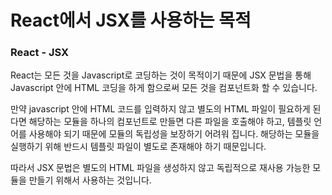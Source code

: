 # React에서 JSX를 사용하는 목적

### React - JSX

React는 모든 것을 Javascript로 코딩하는 것이 목적이기 때문에 JSX 문법을 통해  Javascript 안에 HTML 코딩을 하게 함으로써 모든 것을 컴포넌트화 할 수 있습니다.

만약 javascript 안에 HTML 코드를 입력하지 않고 별도의 HTML 파일이 필요하게 된다면 해당하는 모듈을 하나의 컴포넌트로 만들면 다른 파일을 호출해야 하고, 템플릿 언어를 사용해야 되기 때문에 모듈의 독립성을 보장하기 어려워 집니다. 해당하는 모듈을 실행하기 위해 반드시 템플릿 파일이 별도로 존재해야 하기 때문입니다.

따라서 JSX 문법은 별도의 HTML 파일을 생성하지 않고 독립적으로 재사용 가능한 모듈을 만들기 위해서 사용하는 것입니다.
